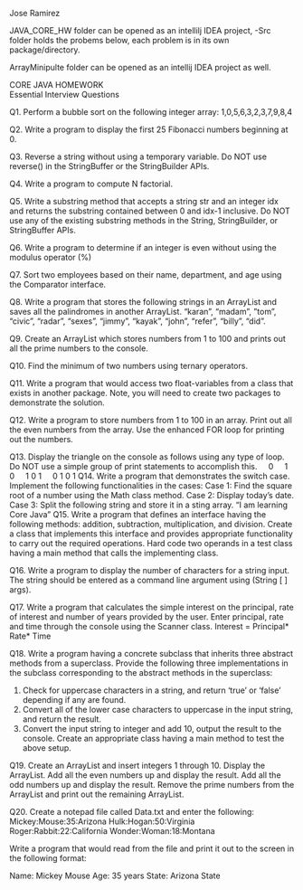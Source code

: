 Jose Ramirez

JAVA_CORE_HW folder can be opened as an intellilj IDEA project, 
-Src folder holds the probems below, each problem is in its own package/directory. 

ArrayMinipulte folder can be opened as an intellij IDEA project as well.

CORE JAVA HOMEWORK			
Essential Interview Questions

Q1. Perform a bubble sort on the following integer array:  1,0,5,6,3,2,3,7,9,8,4

Q2. Write a program to display the first 25 Fibonacci numbers beginning at 0. 

Q3. Reverse a string without using a temporary variable.  Do NOT use reverse() in the StringBuffer or the StringBuilder APIs.

Q4. Write a program to compute N factorial.

Q5. Write a substring method that accepts a string str and an integer idx and returns the substring contained between 0 and idx-1 inclusive.  Do NOT use any of the existing substring methods in the String, StringBuilder, or StringBuffer APIs.

Q6. Write a program to determine if an integer is even without using the modulus operator (%)

Q7. Sort two employees based on their name, department, and age using the Comparator interface.

Q8. Write a program that stores the following strings in an ArrayList and saves all the palindromes in another ArrayList.
“karan”, “madam”, ”tom”, “civic”, “radar”, “sexes”, “jimmy”, “kayak”, “john”,  “refer”, “billy”, “did”.

Q9. Create an ArrayList which stores numbers from 1 to 100 and prints out all the prime numbers to the console.

Q10. Find the minimum of two numbers using ternary operators.

Q11. Write a program that would access two float-variables from a class that exists in another package. Note, you will need to create two packages to demonstrate the solution.

Q12. Write a program to store numbers from 1 to 100 in an array. Print out all the even numbers from the array. Use the enhanced FOR loop for printing out the numbers.

Q13. Display the triangle on the console as follows using any type of loop.  Do NOT use a simple group of print statements to accomplish this.
    0
    1 0
    1 0 1
    0 1 0 1
Q14. Write a program that demonstrates the switch case. Implement the following functionalities in the cases:
Case 1: Find the square root of a number using the Math class method. 
Case 2: Display today’s date.
Case 3: Split the following string and store it in a sting array. 
		“I am learning Core Java”
Q15. Write a program that defines an interface having the following methods: addition, subtraction, multiplication, and division.  Create a class that implements this interface and provides appropriate functionality to carry out the required operations. Hard code two operands in a test class having a main method that calls the implementing class.

Q16. Write a program to display the number of characters for a string input. The string should be entered as a command line argument using (String [ ] args).

Q17. Write a program that calculates the simple interest on the principal, rate of interest and number of years provided by the user. Enter principal, rate and time through the console using the Scanner class.
Interest = Principal* Rate* Time

Q18. Write a program having a concrete subclass that inherits three abstract methods from a superclass.  Provide the following three implementations in the subclass corresponding to the abstract methods in the superclass: 

1.	Check for uppercase characters in a string, and return ‘true’ or ‘false’ depending if any are found.
2.	Convert all of the lower case characters to uppercase in the input string, and return the result. 
3.	Convert the input string to integer and add 10, output the result to the console.
Create an appropriate class having a main method to test the above setup.

Q19. Create an ArrayList and insert integers 1 through 10. Display the ArrayList. Add all the even numbers up and display the result. Add all the odd numbers up and display the result. Remove the prime numbers from the ArrayList and print out the remaining ArrayList.

Q20. Create a notepad file called Data.txt and enter the following: 
Mickey:Mouse:35:Arizona
Hulk:Hogan:50:Virginia
Roger:Rabbit:22:California
Wonder:Woman:18:Montana

Write a program that would read from the file and print it out to the screen in the following format:

Name: Mickey Mouse
Age: 35 years
State: Arizona State

